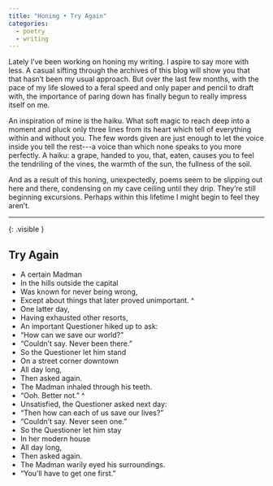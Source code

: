 ```yaml
---
title: "Honing • Try Again"
categories:
  - poetry
  - writing
---
```


Lately I’ve been working on honing my writing. I aspire to say more with less. A casual sifting
through the archives of this blog will show you that that hasn’t been my usual approach. But over
the last few months, with the pace of my life slowed to a feral speed and only paper and pencil to
draft with, the importance of paring down has finally begun to really impress itself on me.

An inspiration of mine is the haiku. What soft magic to reach deep into a moment and pluck only
three lines from its heart which tell of everything within and without you. The few words given are
just enough to let the voice inside you tell the rest---a voice than which none speaks to you more
perfectly. A haiku: a grape, handed to you, that, eaten, causes you to feel the tendriling of the
vines, the warmth of the sun, the fullness of the soil.

And as a result of this honing, unexpectedly, poems seem to be slipping out here and there,
condensing on my cave ceiling until they drip. They’re still beginning excursions. Perhaps within
this lifetime I might begin to feel they aren’t.

* * *
{: .visible }

## Try Again

<section class="poem" markdown="1">

- A certain Madman
- In the hills outside the capital
- Was known for never being wrong,
- Except about things that later proved unimportant.
^
- One latter day,
- Having exhausted other resorts,
- An important Questioner hiked up to ask:
- “How can we save our world?”
- “Couldn’t say. Never been there.”
- So the Questioner let him stand
- On a street corner downtown
- All day long,
- Then asked again.
- The Madman inhaled through his teeth.
- “Ooh. Better not.”
^
- Unsatisfied, the Questioner asked next day:
- “Then how can each of us save our lives?”
- “Couldn’t say. Never seen one.”
- So the Questioner let him stay
- In her modern house
- All day long,
- Then asked again.
- The Madman warily eyed his surroundings.
- “You’ll have to get one first.”

</section>
